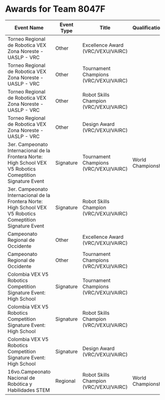# Awards for Team 8047F

| Event Name | Event Type | Title | Qualifications |
|------------|------------|-------|----------------|
| Torneo Regional de Robotica VEX Zona Noreste - UASLP - VRC | Other | Excellence Award (VRC/VEXU/VAIRC) |  |
| Torneo Regional de Robotica VEX Zona Noreste - UASLP - VRC | Other | Tournament Champions (VRC/VEXU/VAIRC) |  |
| Torneo Regional de Robotica VEX Zona Noreste - UASLP - VRC | Other | Robot Skills Champion (VRC/VEXU/VAIRC) |  |
| Torneo Regional de Robotica VEX Zona Noreste - UASLP - VRC | Other | Design Award (VRC/VEXU/VAIRC) |  |
| 3er. Campeonato Internacional de la Frontera Norte: High School VEX V5 Robotics Comeptition Signature Event | Signature | Tournament Champions (VRC/VEXU/VAIRC) | World Championship |
| 3er. Campeonato Internacional de la Frontera Norte: High School VEX V5 Robotics Comeptition Signature Event | Signature | Robot Skills Champion (VRC/VEXU/VAIRC) |  |
| Campeonato Regional de Occidente | Other | Excellence Award (VRC/VEXU/VAIRC) |  |
| Campeonato Regional de Occidente | Other | Tournament Champions (VRC/VEXU/VAIRC) |  |
| Colombia VEX V5 Robotics Competition Signature Event: High School | Signature | Tournament Champions (VRC/VEXU/VAIRC) |  |
| Colombia VEX V5 Robotics Competition Signature Event: High School | Signature | Robot Skills Champion (VRC/VEXU/VAIRC) |  |
| Colombia VEX V5 Robotics Competition Signature Event: High School | Signature | Design Award (VRC/VEXU/VAIRC) |  |
| 16vo.Campeonato Nacional de Robótica y Habilidades STEM | Regional | Robot Skills Champion (VRC/VEXU/VAIRC) | World Championship |
